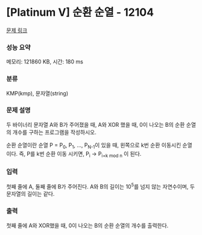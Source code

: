 # [Platinum V] 순환 순열 - 12104 

[문제 링크](https://www.acmicpc.net/problem/12104) 

### 성능 요약

메모리: 121860 KB, 시간: 180 ms

### 분류

KMP(kmp), 문자열(string)

### 문제 설명

<p>두 바이너리 문자열 A와 B가 주어졌을 때, A와 XOR 했을 때, 0이 나오는 B의 순환 순열의 개수를 구하는 프로그램을 작성하시오.</p>

<p>순환 순열이란 순열 P = P<sub>0</sub>, P<sub>1</sub>, ..., P<sub>N-1</sub>이 있을 때, 왼쪽으로 k번 순환 이동시킨 순열이다. 즉, P를 k번 순환 이동 시키면, P<sub>i</sub> -> P<sub>i+k mod n</sub> 이 된다.</p>

### 입력 

 <p>첫째 줄에 A, 둘째 줄에 B가 주어진다. A와 B의 길이는 10<sup>5</sup>를 넘지 않는 자연수이며, 두 문자열의 길이는 같다.</p>

### 출력 

 <p>첫째 줄에 A와 XOR했을 때, 0이 나오는 B의 순환 순열의 개수를 출력한다.</p>

